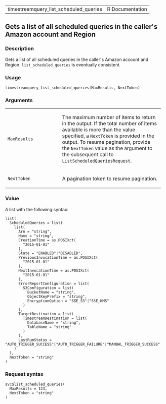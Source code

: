<table style="width: 100%;">
<tbody>
<tr class="odd">
<td>timestreamquery_list_scheduled_queries</td>
<td style="text-align: right;">R Documentation</td>
</tr>
</tbody>
</table>

## Gets a list of all scheduled queries in the caller's Amazon account and Region

### Description

Gets a list of all scheduled queries in the caller's Amazon account and
Region. `list_scheduled_queries` is eventually consistent.

### Usage

    timestreamquery_list_scheduled_queries(MaxResults, NextToken)

### Arguments

<table>
<colgroup>
<col style="width: 35%" />
<col style="width: 65%" />
</colgroup>
<tbody>
<tr class="odd">
<td><code
id="timestreamquery_list_scheduled_queries_:_MaxResults">MaxResults</code></td>
<td><p>The maximum number of items to return in the output. If the total
number of items available is more than the value specified, a
<code>NextToken</code> is provided in the output. To resume pagination,
provide the <code>NextToken</code> value as the argument to the
subsequent call to <code>ListScheduledQueriesRequest</code>.</p></td>
</tr>
<tr class="even">
<td><code
id="timestreamquery_list_scheduled_queries_:_NextToken">NextToken</code></td>
<td><p>A pagination token to resume pagination.</p></td>
</tr>
</tbody>
</table>

### Value

A list with the following syntax:

    list(
      ScheduledQueries = list(
        list(
          Arn = "string",
          Name = "string",
          CreationTime = as.POSIXct(
            "2015-01-01"
          ),
          State = "ENABLED"|"DISABLED",
          PreviousInvocationTime = as.POSIXct(
            "2015-01-01"
          ),
          NextInvocationTime = as.POSIXct(
            "2015-01-01"
          ),
          ErrorReportConfiguration = list(
            S3Configuration = list(
              BucketName = "string",
              ObjectKeyPrefix = "string",
              EncryptionOption = "SSE_S3"|"SSE_KMS"
            )
          ),
          TargetDestination = list(
            TimestreamDestination = list(
              DatabaseName = "string",
              TableName = "string"
            )
          ),
          LastRunStatus = "AUTO_TRIGGER_SUCCESS"|"AUTO_TRIGGER_FAILURE"|"MANUAL_TRIGGER_SUCCESS"|"MANUAL_TRIGGER_FAILURE"
        )
      ),
      NextToken = "string"
    )

### Request syntax

    svc$list_scheduled_queries(
      MaxResults = 123,
      NextToken = "string"
    )
